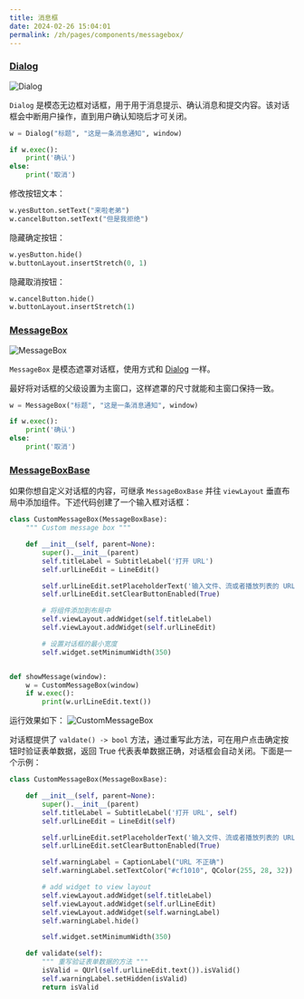 ```yaml
---
title: 消息框
date: 2024-02-26 15:04:01
permalink: /zh/pages/components/messagebox/
---
```


### [Dialog](https://pyqt-fluent-widgets.readthedocs.io/zh-cn/latest/autoapi/qfluentwidgets/components/dialog_box/dialog/index.html#qfluentwidgets.components.dialog_box.dialog.Dialog)


![Dialog](/img/components/messagebox/Dialog.png)

`Dialog` 是模态无边框对话框，用于用于消息提示、确认消息和提交内容。该对话框会中断用户操作，直到用户确认知晓后才可关闭。

```python
w = Dialog("标题", "这是一条消息通知", window)

if w.exec():
    print('确认')
else:
    print('取消')
```

修改按钮文本：

```python
w.yesButton.setText("来啦老弟")
w.cancelButton.setText("但是我拒绝")
```

隐藏确定按钮：
```python
w.yesButton.hide()
w.buttonLayout.insertStretch(0, 1)
```

隐藏取消按钮：
```python
w.cancelButton.hide()
w.buttonLayout.insertStretch(1)
```

### [MessageBox](https://pyqt-fluent-widgets.readthedocs.io/zh-cn/latest/autoapi/qfluentwidgets/components/dialog_box/dialog/index.html#qfluentwidgets.components.dialog_box.dialog.MessageBox)


![MessageBox](/img/components/messagebox/MessageBox.png)

`MessageBox` 是模态遮罩对话框，使用方式和 [Dialog](#dialog) 一样。

最好将对话框的父级设置为主窗口，这样遮罩的尺寸就能和主窗口保持一致。

```python
w = MessageBox("标题", "这是一条消息通知", window)

if w.exec():
    print('确认')
else:
    print('取消')
```

### [MessageBoxBase](https://pyqt-fluent-widgets.readthedocs.io/zh-cn/latest/autoapi/qfluentwidgets/components/dialog_box/message_box_base/index.html#qfluentwidgets.components.dialog_box.message_box_base.MessageBoxBase)

如果你想自定义对话框的内容，可继承 `MessageBoxBase` 并往 `viewLayout` 垂直布局中添加组件。下述代码创建了一个输入框对话框：
```python
class CustomMessageBox(MessageBoxBase):
    """ Custom message box """

    def __init__(self, parent=None):
        super().__init__(parent)
        self.titleLabel = SubtitleLabel('打开 URL')
        self.urlLineEdit = LineEdit()

        self.urlLineEdit.setPlaceholderText('输入文件、流或者播放列表的 URL')
        self.urlLineEdit.setClearButtonEnabled(True)

        # 将组件添加到布局中
        self.viewLayout.addWidget(self.titleLabel)
        self.viewLayout.addWidget(self.urlLineEdit)

        # 设置对话框的最小宽度
        self.widget.setMinimumWidth(350)


def showMessage(window):
    w = CustomMessageBox(window)
    if w.exec():
        print(w.urlLineEdit.text())
```

运行效果如下：
![CustomMessageBox](/img/components/messagebox/CustomMessageBox.png)

对话框提供了 `valdate() -> bool` 方法，通过重写此方法，可在用户点击确定按钮时验证表单数据，返回 True 代表表单数据正确，对话框会自动关闭。下面是一个示例：

```python
class CustomMessageBox(MessageBoxBase):

    def __init__(self, parent=None):
        super().__init__(parent)
        self.titleLabel = SubtitleLabel('打开 URL', self)
        self.urlLineEdit = LineEdit(self)

        self.urlLineEdit.setPlaceholderText('输入文件、流或者播放列表的 URL')
        self.urlLineEdit.setClearButtonEnabled(True)

        self.warningLabel = CaptionLabel("URL 不正确")
        self.warningLabel.setTextColor("#cf1010", QColor(255, 28, 32))

        # add widget to view layout
        self.viewLayout.addWidget(self.titleLabel)
        self.viewLayout.addWidget(self.urlLineEdit)
        self.viewLayout.addWidget(self.warningLabel)
        self.warningLabel.hide()

        self.widget.setMinimumWidth(350)

    def validate(self):
        """ 重写验证表单数据的方法 """
        isValid = QUrl(self.urlLineEdit.text()).isValid()
        self.warningLabel.setHidden(isValid)
        return isValid

```
